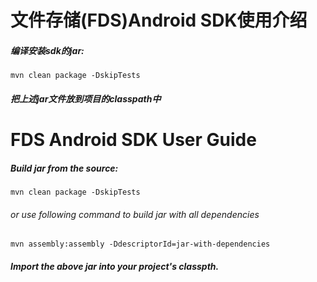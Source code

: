 文件存储(FDS)Android SDK使用介绍
=============================
##### 编译安装sdk的jar:

    mvn clean package -DskipTests

##### 把上述jar文件放到项目的classpath中

FDS Android SDK User Guide
========================
##### Build jar from the source:

    mvn clean package -DskipTests    
###### or use following command to build jar with all dependencies    
    mvn assembly:assembly -DdescriptorId=jar-with-dependencies

##### Import the above jar into your project's classpth.
